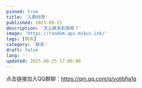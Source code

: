 ```yaml
---
pinned: true
title: '入群向导'
published: 2025-08-25
description: '怎么联系到我呢？'
image: 'https://random.api.mikus.ink/'
tags: [联系]
category: '联系'
draft: false 
lang: ''
updated: 2025-08-25 17:00:00
---
```

点击链接加入QQ群聊：https://qm.qq.com/q/yoIjbfia1q
